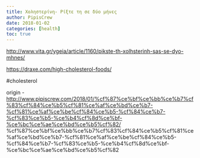 ```yaml
---
title: Χοληστερίνη- Ρίξτε τη σε δύο μήνες
author: PipisCrew
date: 2018-01-02
categories: [health]
toc: true
---
```


http://www.vita.gr/ygeia/article/1160/pikste-th-xolhsterinh-sas-se-dyo-mhnes/

https://draxe.com/high-cholesterol-foods/

#cholesterol

origin - http://www.pipiscrew.com/2018/01/%cf%87%ce%bf%ce%bb%ce%b7%cf%83%cf%84%ce%b5%cf%81%ce%af%ce%bd%ce%b7-%cf%81%ce%af%ce%be%cf%84%ce%b5-%cf%84%ce%b7-%cf%83%ce%b5-%ce%b4%cf%8d%ce%bf-%ce%bc%ce%ae%ce%bd%ce%b5%cf%82/ %cf%87%ce%bf%ce%bb%ce%b7%cf%83%cf%84%ce%b5%cf%81%ce%af%ce%bd%ce%b7-%cf%81%ce%af%ce%be%cf%84%ce%b5-%cf%84%ce%b7-%cf%83%ce%b5-%ce%b4%cf%8d%ce%bf-%ce%bc%ce%ae%ce%bd%ce%b5%cf%82